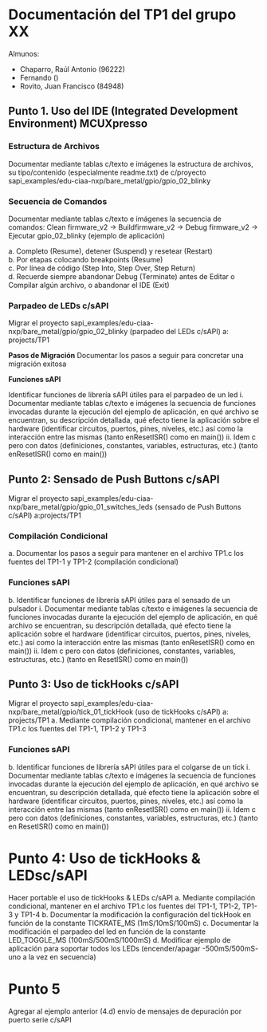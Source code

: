 # Documentación del TP1 del grupo XX

Almunos:
  - Chaparro, Raúl Antonio (96222)
  - Fernando ()
  - Rovito, Juan Francisco (84948)

## Punto 1. Uso del IDE (Integrated Development Environment) MCUXpresso

### Estructura de Archivos

Documentar mediante tablas c/texto e imágenes la estructura de archivos, su tipo/contenido (especialmente readme.txt) de c/proyecto sapi_examples/edu-ciaa-nxp/bare_metal/gpio/gpio_02_blinky

### Secuencia de Comandos

Documentar mediante tablas c/texto e imágenes la secuencia de comandos: Clean firmware_v2 -> Buildfirmware_v2 -> Debug firmware_v2 -> Ejecutar gpio_02_blinky (ejemplo de aplicación)
    
a. Completo (Resume), detener (Suspend) y resetear (Restart)  
b. Por etapas colocando breakpoints (Resume)  
c. Por línea de código (Step Into, Step Over, Step Return)  
d. Recuerde siempre abandonar Debug (Terminate) antes de Editar o Compilar algún archivo, o abandonar el IDE (Exit)

### Parpadeo de LEDs c/sAPI

Migrar el proyecto sapi_examples/edu-ciaa-nxp/bare_metal/gpio/gpio_02_blinky (parpadeo del LEDs c/sAPI) a: projects/TP1

__Pasos de Migración__ 
Documentar los pasos a seguir para concretar una migración exitosa
 
__Funciones sAPI__

Identificar funciones de librería sAPI útiles para el parpadeo de un led
	i.  Documentar mediante tablas c/texto e imágenes la secuencia de funciones invocadas durante la ejecución del ejemplo de aplicación, en qué archivo se encuentran, su descripción detallada, qué efecto tiene la aplicación sobre el hardware (identificar circuitos, puertos, pines, niveles, etc.) así como la interacción entre las mismas (tanto enResetISR() como en main())
	ii.  Idem c pero con datos (definiciones, constantes, variables, estructuras, etc.) (tanto enResetISR() como en main())

	
## Punto 2: Sensado de Push Buttons c/sAPI
Migrar el proyecto sapi_examples/edu-ciaa-nxp/bare_metal/gpio/gpio_01_switches_leds (sensado de Push Buttons c/sAPI) a:projects/TP1

### Compilación Condicional

a. Documentar los pasos a seguir para mantener en el archivo TP1.c los fuentes del TP1-1 y TP1-2 (compilación condicional)

### Funciones sAPI

b. Identificar funciones de librería sAPI útiles para el sensado de un pulsador
	i.  Documentar mediante tablas c/texto e imágenes la secuencia de funciones invocadas durante la ejecución del ejemplo de aplicación, en qué archivo se encuentran, su descripción detallada, qué efecto tiene la aplicación sobre el hardware (identificar circuitos, puertos, pines, niveles, etc.) así como la interacción entre las mismas (tanto enResetISR() como en main())
	ii.  Idem c pero con datos (definiciones, constantes, variables, estructuras, etc.) (tanto en ResetISR() como en main())

## Punto 3: Uso de tickHooks c/sAPI

Migrar el proyecto sapi_examples/edu-ciaa-nxp/bare_metal/gpio/tick_01_tickHook (uso de tickHooks c/sAPI) a: projects/TP1
a. Mediante compilación condicional, mantener en el archivo TP1.c los fuentes del TP1-1, TP1-2 y TP1-3  

### Funciones sAPI

b. Identificar funciones de librería sAPI útiles para el colgarse de un tick
	i.  Documentar mediante tablas c/texto e imágenes la secuencia de funciones invocadas durante la ejecución del ejemplo de aplicación, en qué archivo se encuentran, su descripción detallada, qué efecto tiene la aplicación sobre el hardware (identificar circuitos, puertos, pines, niveles, etc.) así como la interacción entre las mismas (tanto enResetISR() como en main())
	ii.  Idem c pero con datos (definiciones, constantes, variables, estructuras, etc.) (tanto en ResetISR() como en main())

# Punto 4: Uso de tickHooks & LEDsc/sAPI
Hacer portable el uso de tickHooks & LEDs c/sAPI
a.  Mediante compilación condicional, mantener en el archivo TP1.c los fuentes del TP1-1, TP1-2, TP1-3 y TP1-4
b.  Documentar la modificación la configuración del tickHook en función de la constante TICKRATE_MS (1mS/10mS/100mS)
c.  Documentar la modificación el parpadeo del led en función de la constante LED_TOGGLE_MS (100mS/500mS/1000mS)
d.  Modificar ejemplo de aplicación para soportar todos los LEDs (encender/apagar -500mS/500mS- uno a la vez en secuencia)

# Punto 5

Agregar al ejemplo anterior (4.d) envío de mensajes de depuración por puerto serie c/sAPI
<!--stackedit_data:
eyJoaXN0b3J5IjpbNTc2NjY3NjkyXX0=
-->